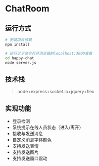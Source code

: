 # ChatRoom

## 运行方式

```bash
# 安装项目依赖
npm install

# 运行以下命令打开浏览器的localhost:3000查看
cd happy-chat
node server.js
```

## 技术栈

> node+express+socket.io+jquery+flex

## 实现功能

- 登录检测
- 系统提示在线人员状态（进入/离开）
- 接收与发送消息 
- 自定义消息字体颜色
- 支持发送表情
- 支持发送图片 
- 支持发送窗口震动
